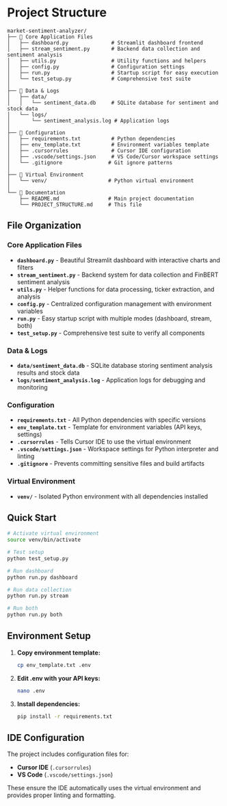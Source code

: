 # Project Structure

```
market-sentiment-analyzer/
├── 📁 Core Application Files
│   ├── dashboard.py              # Streamlit dashboard frontend
│   ├── stream_sentiment.py       # Backend data collection and sentiment analysis
│   ├── utils.py                  # Utility functions and helpers
│   ├── config.py                 # Configuration settings
│   ├── run.py                    # Startup script for easy execution
│   └── test_setup.py             # Comprehensive test suite
│
├── 📁 Data & Logs
│   ├── data/
│   │   └── sentiment_data.db     # SQLite database for sentiment and stock data
│   └── logs/
│       └── sentiment_analysis.log # Application logs
│
├── 📁 Configuration
│   ├── requirements.txt          # Python dependencies
│   ├── env_template.txt          # Environment variables template
│   ├── .cursorrules              # Cursor IDE configuration
│   ├── .vscode/settings.json     # VS Code/Cursor workspace settings
│   └── .gitignore               # Git ignore patterns
│
├── 📁 Virtual Environment
│   └── venv/                    # Python virtual environment
│
└── 📁 Documentation
    ├── README.md                # Main project documentation
    └── PROJECT_STRUCTURE.md     # This file
```

## File Organization

### **Core Application Files**
- **`dashboard.py`** - Beautiful Streamlit dashboard with interactive charts and filters
- **`stream_sentiment.py`** - Backend system for data collection and FinBERT sentiment analysis
- **`utils.py`** - Helper functions for data processing, ticker extraction, and analysis
- **`config.py`** - Centralized configuration management with environment variables
- **`run.py`** - Easy startup script with multiple modes (dashboard, stream, both)
- **`test_setup.py`** - Comprehensive test suite to verify all components

### **Data & Logs**
- **`data/sentiment_data.db`** - SQLite database storing sentiment analysis results and stock data
- **`logs/sentiment_analysis.log`** - Application logs for debugging and monitoring

### **Configuration**
- **`requirements.txt`** - All Python dependencies with specific versions
- **`env_template.txt`** - Template for environment variables (API keys, settings)
- **`.cursorrules`** - Tells Cursor IDE to use the virtual environment
- **`.vscode/settings.json`** - Workspace settings for Python interpreter and linting
- **`.gitignore`** - Prevents committing sensitive files and build artifacts

### **Virtual Environment**
- **`venv/`** - Isolated Python environment with all dependencies installed

## Quick Start

```bash
# Activate virtual environment
source venv/bin/activate

# Test setup
python test_setup.py

# Run dashboard
python run.py dashboard

# Run data collection
python run.py stream

# Run both
python run.py both
```

## Environment Setup

1. **Copy environment template:**
   ```bash
   cp env_template.txt .env
   ```

2. **Edit .env with your API keys:**
   ```bash
   nano .env
   ```

3. **Install dependencies:**
   ```bash
   pip install -r requirements.txt
   ```

## IDE Configuration

The project includes configuration files for:
- **Cursor IDE** (`.cursorrules`)
- **VS Code** (`.vscode/settings.json`)

These ensure the IDE automatically uses the virtual environment and provides proper linting and formatting. 